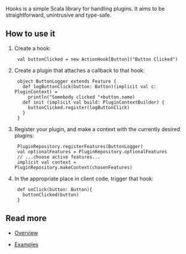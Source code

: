 Hooks is a simple Scala library for handling plugins. It aims to be straightforward, unintrusive and type-safe.

## How to use it
1. Create a hook:

        val buttonClicked = new ActionHook[Button]("Button Clicked")

2. Create a plugin that attaches a callback to that hook:

        object ButtonLogger extends Feature {
          def logButtonClick(button: Button)(implicit val c: PluginContext) =
            println("Somebody clicked "+button.name)
          def init (implicit val build: PluginContextBuilder) {
            buttonClicked.register(logButtonClick)
          }
        }

3. Register your plugin, and make a context with the currently desired plugins:

        PluginRepository.registerFeatures(ButtonLogger)
        val optionalFeatures = PluginRepository.optionalFeatures
        // ...choose active features...
        implicit val context = PluginRepository.makeContext(chosenFeatures)

4. In the appropriate place in client code, trigger that hook:

        def onClick(button: Button){
          buttonClicked(button)
        }

## Read more
- [Overview](Hooks/wiki/Overview)

- [Examples](Hooks/wiki/Examples)

